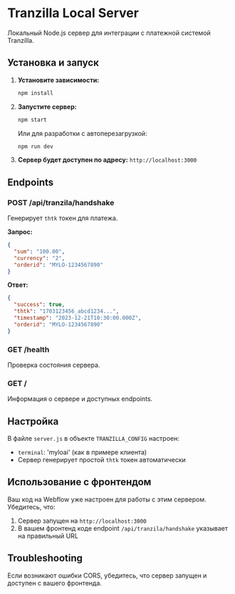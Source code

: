 # Tranzilla Local Server

Локальный Node.js сервер для интеграции с платежной системой Tranzilla.

## Установка и запуск

1. **Установите зависимости:**
   ```bash
   npm install
   ```

2. **Запустите сервер:**
   ```bash
   npm start
   ```
   
   Или для разработки с автоперезагрузкой:
   ```bash
   npm run dev
   ```

3. **Сервер будет доступен по адресу:** `http://localhost:3000`

## Endpoints

### POST /api/tranzila/handshake
Генерирует `thtk` токен для платежа.

**Запрос:**
```json
{
  "sum": "100.00",
  "currency": "2",
  "orderid": "MYLO-1234567890"
}
```

**Ответ:**
```json
{
  "success": true,
  "thtk": "1703123456_abcd1234...",
  "timestamp": "2023-12-21T10:30:00.000Z",
  "orderid": "MYLO-1234567890"
}
```

### GET /health
Проверка состояния сервера.

### GET /
Информация о сервере и доступных endpoints.

## Настройка

В файле `server.js` в объекте `TRANZILLA_CONFIG` настроен:
- `terminal`: 'myloai' (как в примере клиента)
- Сервер генерирует простой `thtk` токен автоматически

## Использование с фронтендом

Ваш код на Webflow уже настроен для работы с этим сервером. Убедитесь, что:
1. Сервер запущен на `http://localhost:3000`
2. В вашем фронтенд коде endpoint `/api/tranzila/handshake` указывает на правильный URL

## Troubleshooting

Если возникают ошибки CORS, убедитесь, что сервер запущен и доступен с вашего фронтенда.
